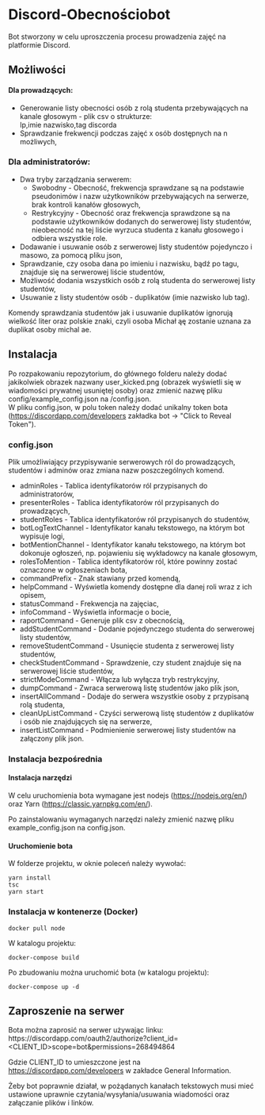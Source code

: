 # Discord-Obecnościobot
Bot stworzony w celu uproszczenia procesu prowadzenia zajęć na platformie Discord. 

## Możliwości
#### Dla prowadzących:
* Generowanie listy obecności osób z rolą studenta przebywających na kanale głosowym - plik csv o strukturze:<br/> lp,imie nazwisko,tag discorda
* Sprawdzanie frekwencji podczas zajęć x osób dostępnych na n możliwych,

### Dla administratorów:
* Dwa tryby zarządzania serwerem:
  * Swobodny - Obecność, frekwencja sprawdzane są na podstawie pseudonimów i nazw użytkowników przebywających na serwerze, brak kontroli kanałów głosowych,
  * Restrykcyjny - Obecność oraz frekwencja sprawdzone są na podstawie użytkowników dodanych do serwerowej listy studentów, nieobecność na tej liście wyrzuca studenta z kanału głosowego i odbiera wszystkie role.
* Dodawanie i usuwanie osób z serwerowej listy studentów pojedynczo i masowo, za pomocą pliku json,
* Sprawdzanie, czy osoba dana po imieniu i nazwisku, bądź po tagu, znajduje się na serwerowej liście studentów,
* Możliwość dodania wszystkich osób z rolą studenta do serwerowej listy studentów,
* Usuwanie z listy studentów osób - duplikatów (imie nazwisko lub tag).

Komendy sprawdzania studentów jak i usuwanie duplikatów ignorują wielkość liter oraz polskie znaki, czyli osoba Michał ąę zostanie uznana za duplikat osoby michal ae.


## Instalacja
Po rozpakowaniu repozytorium, do głównego folderu należy dodać jakikolwiek obrazek nazwany user_kicked.png (obrazek wyświetli się w wiadomości prywatnej usuniętej osoby) oraz zmienić nazwę pliku config/example_config.json na /config.json.<br/>
W pliku config.json, w polu token należy dodać unikalny token bota (https://discordapp.com/developers zakładka bot -> "Click to Reveal Token").

### config.json
Plik umożliwiający przypisywanie serwerowych ról do prowadzących, studentów i adminów oraz zmiana nazw poszczególnych komend.
* adminRoles - Tablica identyfikatorów ról przypisanych do administratorów,
* presenterRoles - Tablica identyfikatorów ról przypisanych do prowadzących,
* studentRoles - Tablica identyfikatorów ról przypisanych do studentów,
* botLogTextChannel - Identyfikator kanału tekstowego, na którym bot wypisuje logi,
* botMentionChannel - Identyfikator kanału tekstowego, na którym bot dokonuje ogłoszeń, np. pojawieniu się wykładowcy na kanale głosowym,
* rolesToMention - Tablica identyfikatorów ról, które powinny zostać oznaczone w ogłoszeniach bota,
* commandPrefix - Znak stawiany przed komendą,
* helpCommand - Wyświetla komendy dostępne dla danej roli wraz z ich opisem,
* statusCommand - Frekwencja na zajęciac,
* infoCommand - Wyświetla informacje o bocie,
* raportCommand - Generuje plik csv z obecnością,
* addStudentCommand - Dodanie pojedynczego studenta do serwerowej listy studentów,
* removeStudentCommand - Usunięcie studenta z serwerowej listy studentów,
* checkStudentCommand - Sprawdzenie, czy student znajduje się na serwerowej liście studentów,
* strictModeCommand - Włącza lub wyłącza tryb restrykcyjny,
* dumpCommand - Zwraca serwerową listę studentów jako plik json,
* insertAllCommand - Dodaje do serwera wszystkie osoby z przypisaną rolą studenta,
* cleanUpListCommand - Czyści serwerową listę studentów z duplikatów i osób nie znajdujących się na serwerze,
* insertListCommand - Podmienienie serwerowej listy studentów na załączony plik json.

### Instalacja bezpośrednia
#### Instalacja narzędzi
W celu uruchomienia bota wymagane jest nodejs (https://nodejs.org/en/) oraz Yarn (https://classic.yarnpkg.com/en/).

Po zainstalowaniu wymaganych narzędzi należy zmienić nazwę pliku example_config.json na config.json. 

#### Uruchomienie bota
W folderze projektu, w oknie poleceń należy wywołać:
```
yarn install
tsc
yarn start
```

### Instalacja w kontenerze (Docker)
```
docker pull node
```
W katalogu projektu:
```
docker-compose build
```
Po zbudowaniu można uruchomić bota (w katalogu projektu):
```
docker-compose up -d
```

## Zaproszenie na serwer

Bota można zaprosić na serwer używając linku: <br/>
https://<span></span>discordapp.<span></span>com/oauth2/authorize?client_id=<CLIENT_ID>scope=bot&permissions=268494864<br/>

Gdzie CLIENT_ID to umieszczone jest na https://discordapp.com/developers w zakładce General Information.

Żeby bot poprawnie działał, w pożądanych kanałach tekstowych musi mieć ustawione uprawnie czytania/wysyłania/usuwania wiadomości oraz załączanie plików i linków.





